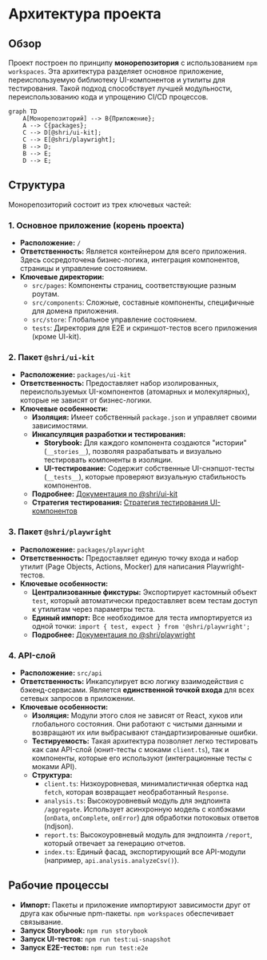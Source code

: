 # Архитектура проекта

## Обзор

Проект построен по принципу **монорепозитория** с использованием `npm workspaces`. Эта архитектура разделяет основное приложение, переиспользуемую библиотеку UI-компонентов и утилиты для тестирования. Такой подход способствует лучшей модульности, переиспользованию кода и упрощению CI/CD процессов.

```mermaid
graph TD
    A[Монорепозиторий] --> B{Приложение};
    A --> C{packages};
    C --> D[@shri/ui-kit];
    C --> E[@shri/playwright];
    B --> D;
    B --> E;
    D --> E;
```

## Структура

Монорепозиторий состоит из трех ключевых частей:

### 1. Основное приложение (корень проекта)

-   **Расположение:** `/`
-   **Ответственность:** Является контейнером для всего приложения. Здесь сосредоточена бизнес-логика, интеграция компонентов, страницы и управление состоянием.
-   **Ключевые директории:**
    -   `src/pages`: Компоненты страниц, соответствующие разным роутам.
    -   `src/components`: Сложные, составные компоненты, специфичные для домена приложения.
    -   `src/store`: Глобальное управление состоянием.
    -   `tests`: Директория для E2E и скриншот-тестов всего приложения (кроме UI-kit).

### 2. Пакет `@shri/ui-kit`

-   **Расположение:** `packages/ui-kit`
-   **Ответственность:** Предоставляет набор изолированных, переиспользуемых UI-компонентов (атомарных и молекулярных), которые не зависят от бизнес-логики.
-   **Ключевые особенности:**
    -   **Изоляция:** Имеет собственный `package.json` и управляет своими зависимостями.
    -   **Инкапсуляция разработки и тестирования:**
        -   **Storybook:** Для каждого компонента создаются "истории" (`__stories__`), позволяя разрабатывать и визуально тестировать компоненты в изоляции.
        -   **UI-тестирование:** Содержит собственные UI-снэпшот-тесты (`__tests__`), которые проверяют визуальную стабильность компонентов.
    -   **Подробнее:** [Документация по @shri/ui-kit](./packages/ui-kit/index.md)
    -   **Стратегия тестирования:** [Стратегия тестирования UI-компонентов](./packages/ui-kit/testing-strategy.md)

### 3. Пакет `@shri/playwright`

-   **Расположение:** `packages/playwright`
-   **Ответственность:** Предоставляет единую точку входа и набор утилит (Page Objects, Actions, Mocker) для написания Playwright-тестов.
-   **Ключевые особенности:**
    -   **Централизованные фикстуры:** Экспортирует кастомный объект `test`, который автоматически предоставляет всем тестам доступ к утилитам через параметры теста.
    -   **Единый импорт:** Все необходимое для теста импортируется из одной точки: `import { test, expect } from '@shri/playwright';`
    -   **Подробнее:** [Документация по @shri/playwright](./packages/playwright/index.md)

### 4. API-слой

-   **Расположение:** `src/api`
-   **Ответственность:** Инкапсулирует всю логику взаимодействия с бэкенд-сервисами. Является **единственной точкой входа** для всех сетевых запросов в приложении.
-   **Ключевые особенности:**
    -   **Изоляция:** Модули этого слоя не зависят от React, хуков или глобального состояния. Они работают с чистыми данными и возвращают их или выбрасывают стандартизированные ошибки.
    -   **Тестируемость:** Такая архитектура позволяет легко тестировать как сам API-слой (юнит-тесты с моками `client.ts`), так и компоненты, которые его используют (интеграционные тесты с моками API).
    -   **Структура:**
        -   `client.ts`: Низкоуровневая, минималистичная обертка над `fetch`, которая возвращает необработанный `Response`.
        -   `analysis.ts`: Высокоуровневый модуль для эндпоинта `/aggregate`. Использует асинхронную модель с колбэками (`onData`, `onComplete`, `onError`) для обработки потоковых ответов (ndjson).
        -   `report.ts`: Высокоуровневый модуль для эндпоинта `/report`, который отвечает за генерацию отчетов.
        -   `index.ts`: Единый фасад, экспортирующий все API-модули (например, `api.analysis.analyzeCsv()`).

## Рабочие процессы

-   **Импорт:** Пакеты и приложение импортируют зависимости друг от друга как обычные npm-пакеты. `npm workspaces` обеспечивает связывание.
-   **Запуск Storybook:** `npm run storybook`
-   **Запуск UI-тестов:** `npm run test:ui-snapshot`
-   **Запуск E2E-тестов:** `npm run test:e2e` 